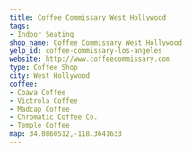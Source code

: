 ```yaml
---
title: Coffee Commissary West Hollywood
tags:
- Indoor Seating
shop_name: Coffee Commissary West Hollywood
yelp_id: coffee-commissary-los-angeles
website: http://www.coffeecommissary.com
type: Coffee Shop
city: West Hollywood
coffee:
- Coava Coffee
- Victrola Coffee
- Madcap Coffee
- Chromatic Coffee Co.
- Temple Coffee
map: 34.0860512,-118.3641633
---
```


